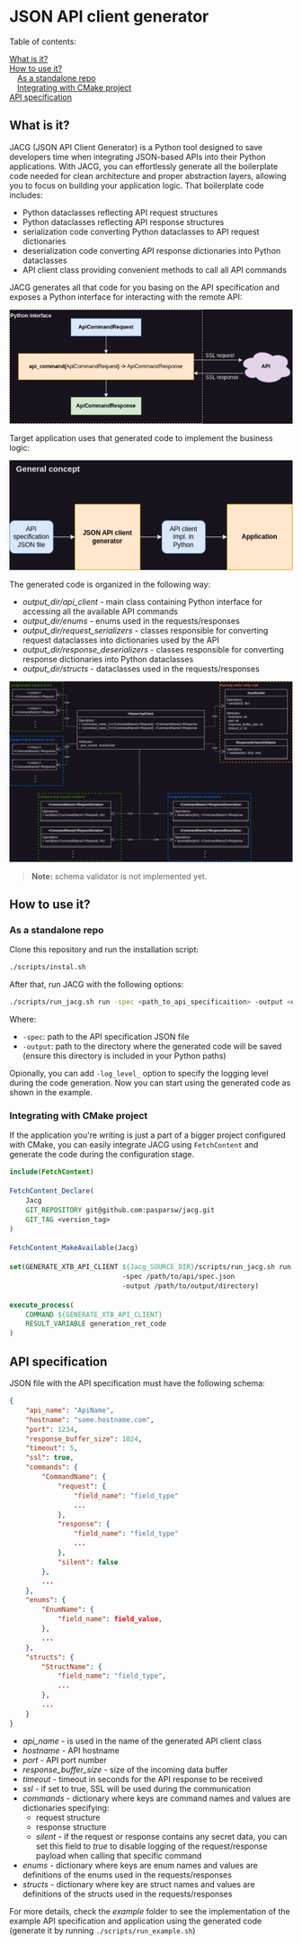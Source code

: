 # JSON API client generator

Table of contents:

[What is it?](#what_is_it)<br>
[How to use it?](#how_to_use_it)<br>
&emsp;[As a standalone repo](#as_a_standalone_repo)<br>
&emsp;[Integrating with CMake project](#integrating_woth_cmake_project)<br>
[API specification](#api_specification)<br>

## <a name="what_is_it"></a>What is it?

JACG (JSON API Client Generator) is a Python tool designed to save developers time when integrating JSON-based APIs into their Python applications. With JACG, you can effortlessly generate all the boilerplate code needed for clean architecture and proper abstraction layers, allowing you to focus on building your application logic. That boilerplate code includes:

* Python dataclasses reflecting API request structures
* Python dataclasses reflecting API response structures
* serialization code converting Python dataclasses to API request dictionaries
* deserialization code converting API response dictionaries into Python dataclasses
* API client class providing convenient methods to call all API commands

JACG generates all that code for you basing on the API specification and exposes a Python interface for interacting with the remote API:

<p align="center">
  <img src="https://github.com/pasparsw/jacg/blob/main/doc/general_idea.jpg" />
</p>

Target application uses that generated code to implement the business logic:

<p align="center">
  <img src="https://github.com/pasparsw/jacg/blob/main/doc/general_concept.jpg" />
</p>

The generated code is organized in the following way:

* _output_dir/api_client_ - main class containing Python interface for accessing all the available API commands
* _output_dir/enums_ - enums used in the requests/responses
* _output_dir/request_serializers_ - classes responsible for converting request dataclasses into dictionaries used by the API
* _output_dir/response_deserializers_ - classes responsible for converting response dictionaries into Python dataclasses
* _output_dir/structs_ - dataclasses used in the requests/responses

<p align="center">
  <img src="https://github.com/pasparsw/jacg/blob/main/doc/generated_api_client_design.jpg" />
</p>

> __Note:__ schema validator is not implemented yet.

## <a name="how_to_use_it"></a>How to use it?

### <a name="as_a_standalone_repo"></a>As a standalone repo

Clone this repository and run the installation script:

```bash
./scripts/instal.sh
```

After that, run JACG with the following options:

```bash
./scripts/run_jacg.sh run -spec <path_to_api_specificaition> -output <output_directory>
```

Where:
* `-spec`: path to the API specification JSON file
* `-output`: path to the directory where the generated code will be saved (ensure this directory is included in your Python paths)

Opionally, you can add `-log_level_` option to specify the logging level during the code generation. Now you can start using the generated code as shown in the example.

### <a name="integrating_woth_cmake_project"></a>Integrating with CMake project

If the application you're writing is just a part of a bigger project configured with CMake, you can easily integrate JACG using `FetchContent` and generate the code during the configuration stage.

```cmake
include(FetchContent)

FetchContent_Declare(
    Jacg
    GIT_REPOSITORY git@github.com:pasparsw/jacg.git
    GIT_TAG <version_tag>
)

FetchContent_MakeAvailable(Jacg)

set(GENERATE_XTB_API_CLIENT ${Jacg_SOURCE_DIR}/scripts/run_jacg.sh run
                            -spec /path/to/api/spec.json
                            -output /path/to/output/directory)

execute_process(
    COMMAND ${GENERATE_XTB_API_CLIENT}
    RESULT_VARIABLE generation_ret_code
)
```

## <a name="api_specification"></a>API specification

JSON file with the API specification must have the following schema:

```json
{
    "api_name": "ApiName",
    "hostname": "some.hostname.com",
    "port": 1234,
    "response_buffer_size": 1024,
    "timeout": 5,
    "ssl": true,
    "commands": {
        "CommandName": {
            "request": {
                "field_name": "field_type"
                ...
            },
            "response": {
                "field_name": "field_type"
                ...
            },
            "silent": false
        },
        ...
    },
    "enums": {
        "EnumName": {
            "field_name": field_value,
        },
        ...
    },
    "structs": {
        "StructName": {
            "field_name": "field_type",
            ...
        },
        ...
    }
}
```

* _api_name_ - is used in the name of the generated API client class
* _hostname_ - API hostname
* _port_ - API port number
* _response_buffer_size_ - size of the incoming data buffer
* _timeout_ - timeout in seconds for the API response to be received
* _ssl_ - if set to true, SSL will be used during the communication
* _commands_ - dictionary where keys are command names and values are dictionaries specifying:
  * request structure
  * response structure
  * _silent_ - if the request or response contains any secret data, you can set this field to _true_ to disable logging of the request/response payload when calling that specific command
* _enums_ - dictionary where keys are enum names and values are definitions of the enums used in the requests/responses
* _structs_ - dictionary where key are struct names and values are definitions of the structs used in the requests/responses

For more details, check the _example_ folder to see the implementation of the example API specification and application using the generated code (generate it by running `./scripts/run_example.sh`)
